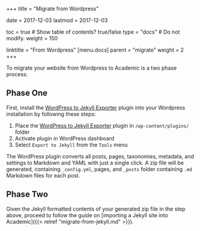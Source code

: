 +++
title = "Migrate from Wordpress"

date = 2017-12-03
lastmod = 2017-12-03


toc = true  # Show table of contents? true/false
type = "docs"  # Do not modify.
weight = 150

linktitle = "From Wordpress"
[menu.docs]
  parent = "migrate"
  weight = 2
+++

To migrate your website from Wordpress to Academic is a two phase process:

## Phase One

First, install the [WordPress to Jekyll Exporter](https://wordpress.org/plugins/jekyll-exporter/) plugin into your Wordpress installation by following these steps:

1. Place the [WordPress to Jekyll Exporter](https://wordpress.org/plugins/jekyll-exporter/) plugin in `/wp-content/plugins/` folder
2. Activate plugin in WordPress dashboard
3. Select `Export to Jekyll` from the `Tools` menu

The WordPress plugin converts all posts, pages, taxonomies, metadata, and settings to Markdown and YAML with just a single click. A zip file will be generated, containing `_config.yml`, pages, and `_posts` folder containing `.md` Markdown files for each post.

## Phase Two

Given the Jekyll formatted contents of your generated zip file in the step above, proceed to follow the guide on [importing a Jekyll site into Academic]({{< relref "migrate-from-jekyll.md" >}}).
